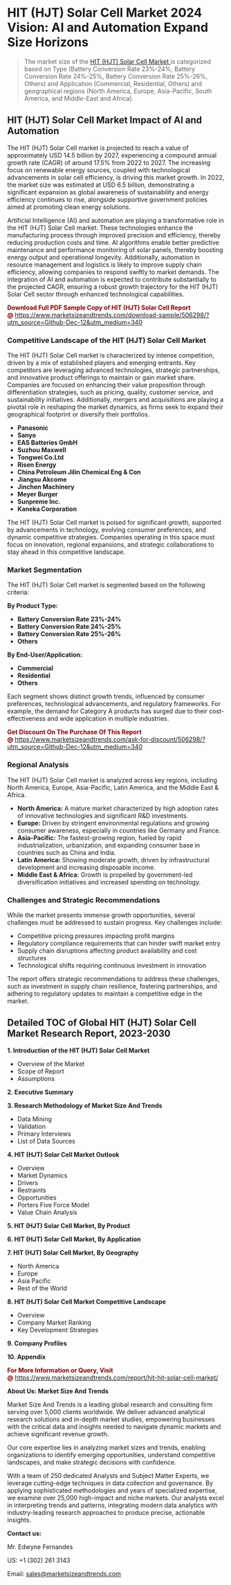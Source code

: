 <H1>HIT (HJT) Solar Cell Market 2024 Vision: AI and Automation Expand Size Horizons</H1><blockquote><p>The market size of the <a href="https://www.marketsizeandtrends.com/download-sample/506298/?utm_source=Github-Dec-12&amp;utm_medium=340" target="_blank">HIT (HJT) Solar Cell Market </a>is categorized based on Type (Battery Conversion Rate 23%-24%, Battery Conversion Rate 24%-25%, Battery Conversion Rate 25%-26%, Others) and Application (Commercial, Residential, Others) and geographical regions (North America, Europe, Asia-Pacific, South America, and Middle-East and Africa).</p></blockquote><p><h2>HIT (HJT) Solar Cell Market Impact of AI and Automation</h2><p>The HIT (HJT) Solar Cell market is projected to reach a value of approximately USD 14.5 billion by 2027, experiencing a compound annual growth rate (CAGR) of around 17.5% from 2022 to 2027. The increasing focus on renewable energy sources, coupled with technological advancements in solar cell efficiency, is driving this market growth. In 2022, the market size was estimated at USD 6.5 billion, demonstrating a significant expansion as global awareness of sustainability and energy efficiency continues to rise, alongside supportive government policies aimed at promoting clean energy solutions.</p><p>Artificial Intelligence (AI) and automation are playing a transformative role in the HIT (HJT) Solar Cell market. These technologies enhance the manufacturing process through improved precision and efficiency, thereby reducing production costs and time. AI algorithms enable better predictive maintenance and performance monitoring of solar panels, thereby boosting energy output and operational longevity. Additionally, automation in resource management and logistics is likely to improve supply chain efficiency, allowing companies to respond swiftly to market demands. The integration of AI and automation is expected to contribute substantially to the projected CAGR, ensuring a robust growth trajectory for the HIT (HJT) Solar Cell sector through enhanced technological capabilities.</p></p><p><strong><span style="color: #800000;">Download Full PDF Sample Copy of HIT (HJT) Solar Cell Report @</span>&nbsp;</strong><a href="https://www.marketsizeandtrends.com/download-sample/506298/?utm_source=Github-Dec-12&amp;utm_medium=340">https://www.marketsizeandtrends.com/download-sample/506298/?utm_source=Github-Dec-12&amp;utm_medium=340</a></p><h3>Competitive Landscape of the HIT (HJT) Solar Cell Market</h3><p>The HIT (HJT) Solar Cell market is characterized by intense competition, driven by a mix of established players and emerging entrants. Key competitors are leveraging advanced technologies, strategic partnerships, and innovative product offerings to maintain or gain market share. Companies are focused on enhancing their value proposition through differentiation strategies, such as pricing, quality, customer service, and sustainability initiatives. Additionally, mergers and acquisitions are playing a pivotal role in reshaping the market dynamics, as firms seek to expand their geographical footprint or diversify their portfolios.</p><p><strong><p><ul><li>Panasonic </li><li> Sanyo </li><li> EAS Batteries GmbH </li><li> Suzhou Maxwell </li><li> Tongwei Co.Ltd </li><li> Risen Energy </li><li> China Petroleum Jilin Chemical Eng & Con </li><li> Jiangsu Akcome </li><li> Jinchen Machinery </li><li> Meyer Burger </li><li> Sunpreme Inc. </li><li> Kaneka Corporation</p></li></ul></p></strong></p><p>The HIT (HJT) Solar Cell market is poised for significant growth, supported by advancements in technology, evolving consumer preferences, and dynamic competitive strategies. Companies operating in this space must focus on innovation, regional expansions, and strategic collaborations to stay ahead in this competitive landscape.</p><h3>Market Segmentation</h3><p>The HIT (HJT) Solar Cell market is segmented based on the following criteria:</p><p><strong>By Product Type:</strong></p><p><strong><p><ul><li>Battery Conversion Rate 23%-24% </li><li> Battery Conversion Rate 24%-25% </li><li> Battery Conversion Rate 25%-26% </li><li> Others</p></li></ul></p></strong></p><p><strong>By End-User/Application:</strong></p><p><strong><p><ul><li>Commercial </li><li> Residential </li><li> Others</p></li></ul></p></strong></p><p>Each segment shows distinct growth trends, influenced by consumer preferences, technological advancements, and regulatory frameworks. For example, the demand for Category A products has surged due to their cost-effectiveness and wide application in multiple industries.</p><p><strong><span style="color: #800000;">Get Discount On The Purchase Of This Report @&nbsp;</span></strong><a href="https://www.marketsizeandtrends.com/ask-for-discount/506298/?utm_source=Github-Dec-12&amp;utm_medium=340">https://www.marketsizeandtrends.com/ask-for-discount/506298/?utm_source=Github-Dec-12&amp;utm_medium=340</a></p><h3>Regional Analysis</h3><p>The HIT (HJT) Solar Cell market is analyzed across key regions, including North America, Europe, Asia-Pacific, Latin America, and the Middle East &amp; Africa.</p><ul><li><strong>North America:</strong> A mature market characterized by high adoption rates of innovative technologies and significant R&amp;D investments.</li><li><strong>Europe:</strong> Driven by stringent environmental regulations and growing consumer awareness, especially in countries like Germany and France.</li><li><strong>Asia-Pacific:</strong> The fastest-growing region, fueled by rapid industrialization, urbanization, and expanding consumer base in countries such as China and India.</li><li><strong>Latin America:</strong> Showing moderate growth, driven by infrastructural development and increasing disposable income.</li><li><strong>Middle East &amp; Africa:</strong> Growth is propelled by government-led diversification initiatives and increased spending on technology.</li></ul><h3>Challenges and Strategic Recommendations</h3><p>While the market presents immense growth opportunities, several challenges must be addressed to sustain progress. Key challenges include:</p><ul><li>Competitive pricing pressures impacting profit margins</li><li>Regulatory compliance requirements that can hinder swift market entry</li><li>Supply chain disruptions affecting product availability and cost structures</li><li>Technological shifts requiring continuous investment in innovation</li></ul><p>The report offers strategic recommendations to address these challenges, such as investment in supply chain resilience, fostering partnerships, and adhering to regulatory updates to maintain a competitive edge in the market.</p><h2>Detailed TOC of Global HIT (HJT) Solar Cell Market Research Report, 2023-2030</h2><p><strong>1. Introduction of the HIT (HJT) Solar Cell Market</strong></p><ul><li>Overview of the Market</li><li>Scope of Report</li><li>Assumptions&nbsp;</li></ul><p><strong>2. Executive Summary</strong></p><p><strong>3. Research Methodology of <strong>Market Size And Trends</strong></strong></p><ul><li>Data Mining</li><li>Validation</li><li>Primary Interviews</li><li>List of Data Sources&nbsp;</li></ul><p><strong>4. HIT (HJT) Solar Cell Market Outlook</strong></p><ul><li>Overview</li><li>Market Dynamics</li><li>Drivers</li><li>Restraints</li><li>Opportunities</li><li>Porters Five Force Model</li><li>Value Chain Analysis&nbsp;</li></ul><p><strong>5. HIT (HJT) Solar Cell Market, By Product</strong></p><p><strong>6. HIT (HJT) Solar Cell Market, By Application</strong></p><p><strong>7. HIT (HJT) Solar Cell Market, By Geography</strong></p><ul><li>North America</li><li>Europe</li><li>Asia Pacific</li><li>Rest of the World&nbsp;</li></ul><p><strong>8. HIT (HJT) Solar Cell Market Competitive Landscape</strong></p><ul><li>Overview</li><li>Company Market Ranking</li><li>Key Development Strategies&nbsp;</li></ul><p><strong>9. Company Profiles</strong></p><p><strong>10. Appendix</strong></p><p><strong><span style="color: #800000;">For More Information or Query, Visit @&nbsp;</span></strong><a href="https://www.marketsizeandtrends.com/report/hit-hjt-solar-cell-market/">https://www.marketsizeandtrends.com/report/hit-hjt-solar-cell-market/</a></p><p></p><p><strong>About Us:&nbsp;Market Size And Trends</strong></p><p>Market Size And Trends&nbsp;is a leading global research and consulting firm serving over 5,000 clients worldwide. We deliver advanced analytical research solutions and in-depth market studies, empowering businesses with the critical data and insights needed to navigate dynamic markets and achieve significant revenue growth.</p><p>Our core expertise lies in analyzing market sizes and trends, enabling organizations to identify emerging opportunities, understand competitive landscapes, and make strategic decisions with confidence.</p><p>With a team of 250 dedicated Analysts and Subject Matter Experts, we leverage cutting-edge techniques in data collection and governance. By applying sophisticated methodologies and years of specialized expertise, we examine over 25,000 high-impact and niche markets. Our analysts excel in interpreting trends and patterns, integrating modern data analytics with industry-leading research approaches to produce precise, actionable insights.</p><p><strong>Contact us:</strong></p><p>Mr. Edwyne Fernandes</p><p>US: +1 (302) 261 3143</p><p>Email: <a href="mailto:sales@marketsizeandtrends.com">sales@marketsizeandtrends.com</a>&nbsp;</p>
